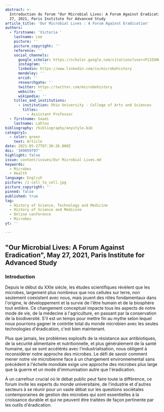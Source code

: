 ```yaml
---
abstract: >-
  Introduction du forum "Our Microbial Lives: A Forum Against Eradication",  May
  27, 2021, Paris Institute for Advanced Study
article_title: 'Our Microbial Lives : A Forum Against Eradication'
authors:
  - firstname: 'Victoria '
    lastname: Lee
    picture: ''
    picture_copyright: ''
    reference: ''
    social_channels:
      google_scholar: https://scholar.google.com/citations?user=P13ZUHQAAAAJ&hl=en
      instagram: ''
      linkedin: https://www.linkedin.com/in/microbehistory
      mendeley: ''
      orcid: ''
      researchgate: ''
      twitter: https://twitter.com/microbehistory
      website: ''
      wikipedia: ''
    titles_and_institutions:
      - institution: Ohio University - College of Arts and Sciences
        titles:
          - Assistant Professor
  - firstname: Saadi
    lastname: Lahlou
bibliography: /bibliography/anystyle.bib
category1:
  - color: green
    text: Article
date: 2021-05-27T07:30:26.000Z
doi: '169059797'
highlight: false
issue: content/issues/Our Microbial Lives.md
keywords:
  - Microbes
  - Health
language: English
picture: /1-cell_to_cell.jpg
picture_copyright: ''
pinned: false
published: true
tag:
  - History of Science, Technology and Medicine
  - History of Science and Medicine
  - Online conference
  - Microbes
yt: ''

---
```



## "Our Microbial Lives: A Forum Against Eradication", May 27, 2021, Paris Institute for Advanced Study

### Introduction

Depuis le début du XXIe siècle, les études scientifiques révèlent que les microbes, largement plus nombreux que nos cellules sur terre, non seulement coexistent avec nous, mais jouent des rôles fondamentaux dans l'origine, le développement et la survie de l'être humain et de la biosphère tout entière. Ce changement conceptuel impacte tous les aspects de notre mode de vie, de la médecine à l'agriculture, en passant par la conservation de la biodiversité. S'il est un temps pour mettre fin au mythe selon lequel nous pourrions gagner le contrôle total du monde microbien avec les seules technologies d'éradication, c'est bien maintenant.

Plus que jamais, les problèmes explosifs de la résistance aux antibiotiques, de la sécurité alimentaire et nutritionnelle, et plus généralement de la santé humaine, qui se sont accélérés avec l'industrialisation, nous obligent à reconsidérer notre approche des microbes. Le défi de savoir comment mener notre vie microbienne face à un changement environnemental sans précédent à l'échelle mondiale exige une approche des microbes plus large que la guerre et un mode d'immunisation autre que l'éradication.

À un carrefour crucial où le débat public peut faire toute la différence, ce forum invite les experts du monde universitaire, de l'industrie et d'autres secteurs à se réunir pour un vaste débat sur les questions sociétales contemporaines de gestion des microbes qui sont essentielles à la croissance durable et qui ne peuvent être traitées de façon pertinente par les outils d'éradication.

<Youtube yt="6YGE_p-TxFY" caption ="Introduction"></Youtube>
